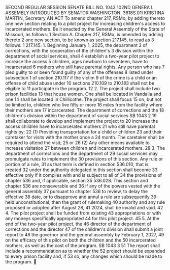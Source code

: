 SECOND REGULAR SESSION
SENATE BILL NO. 1043
102ND GENERA L ASSEMBLY
INTRODUCED BY SENATOR WASHINGTON.
3618S.01I KRISTINA MARTIN, Secretary
AN ACT
To amend chapter 217, RSMo, by adding thereto one new section relating to a pilot project for
increasing children's access to incarcerated mothers.
Be it enacted by the General Assembly of the State of Missouri, as follows:
1 Section A. Chapter 217, RSMo, is amended by adding thereto
2 one new section, to be known as section 217.145, to read as
3 follows:
1 217.145. 1. Beginning January 1, 2025, the department
2 of corrections, with the cooperation of the children's
3 division within the department of social services, shall
4 establish a two-year pilot project to increase the access
5 children, ages newborn to seventeen, have to incarcerated
6 mothers who still have parental rights. Any person who has
7 pled guilty to or been found guilty of any of the offenses
8 listed under subsection 1 of section 210.117 if the victim
9 of the crime is a child or an offense of child abuse under
10 sections 210.109 to 210.183 shall not be eligible to
11 participate in the program.
12 2. The project shall include two prison facilities
13 that house women. One shall be located in Vandalia and one
14 shall be located in Chillicothe. The project shall focus
15 on, but not be limited to, children who live fifty or more
16 miles from the facility where their mothers are
17 incarcerated. The department of corrections and the
18 children's division within the department of social services
SB 1043 2
19 shall collaborate to develop and implement the project to
20 increase the access children have to incarcerated mothers
21 who still have parental rights by:
22 (1) Providing transportation for a child or children
23 and their caretaker for visits with the mother once a
24 month. The caretaker shall be required to attend the visit;
25 or
26 (2) Any other means available to increase visitation
27 between children and incarcerated mothers.
28 3. The department of corrections and the department of
29 social services may promulgate rules to implement the
30 provisions of this section. Any rule or portion of a rule,
31 as that term is defined in section 536.010, that is created
32 under the authority delegated in this section shall become
33 effective only if it complies with and is subject to all of
34 the provisions of chapter 536 and, if applicable, section
35 536.028. This section and chapter 536 are nonseverable and
36 if any of the powers vested with the general assembly
37 pursuant to chapter 536 to review, to delay the effective
38 date, or to disapprove and annul a rule are subsequently
39 held unconstitutional, then the grant of rulemaking
40 authority and any rule proposed or adopted after August 28,
41 2024, shall be invalid and void.
42 4. The pilot project shall be funded from existing
43 appropriations or with any moneys specifically appropriated
44 for this pilot project.
45 5. At the end of the two-year pilot project, the
46 director of the department of corrections and the director
47 of the children's division shall submit a joint report to
48 the governor and the general assembly by February 1, 2027,
49 on the efficacy of this pilot on both the children and the
50 incarcerated mothers, as well as the cost of the program.
SB 1043 3
51 The report shall include a recommendation as to whether the
52 project should be expanded to every prison facility and, if
53 so, any changes which should be made to the program.

